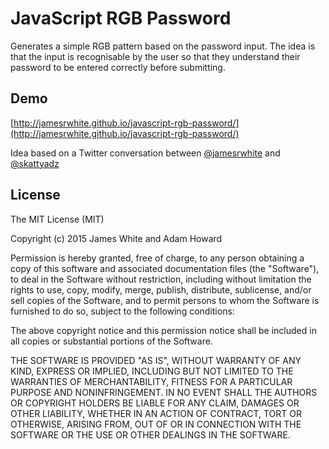 # JavaScript RGB Password

Generates a simple RGB pattern based on the password input. The idea is that the input is recognisable by the user so that they understand their password to be entered correctly before submitting.

## Demo

[http://jamesrwhite.github.io/javascript-rgb-password/](http://jamesrwhite.github.io/javascript-rgb-password/)

Idea based on a Twitter conversation between [@jamesrwhite](https://twitter.com/jamesrwhite) and [@skattyadz](https://twitter.com/skattyadz)

## License

The MIT License (MIT)

Copyright (c) 2015 James White and Adam Howard

Permission is hereby granted, free of charge, to any person obtaining a copy of
this software and associated documentation files (the "Software"), to deal in
the Software without restriction, including without limitation the rights to
use, copy, modify, merge, publish, distribute, sublicense, and/or sell copies of
the Software, and to permit persons to whom the Software is furnished to do so,
subject to the following conditions:

The above copyright notice and this permission notice shall be included in all
copies or substantial portions of the Software.

THE SOFTWARE IS PROVIDED "AS IS", WITHOUT WARRANTY OF ANY KIND, EXPRESS OR
IMPLIED, INCLUDING BUT NOT LIMITED TO THE WARRANTIES OF MERCHANTABILITY, FITNESS
FOR A PARTICULAR PURPOSE AND NONINFRINGEMENT. IN NO EVENT SHALL THE AUTHORS OR
COPYRIGHT HOLDERS BE LIABLE FOR ANY CLAIM, DAMAGES OR OTHER LIABILITY, WHETHER
IN AN ACTION OF CONTRACT, TORT OR OTHERWISE, ARISING FROM, OUT OF OR IN
CONNECTION WITH THE SOFTWARE OR THE USE OR OTHER DEALINGS IN THE SOFTWARE.

